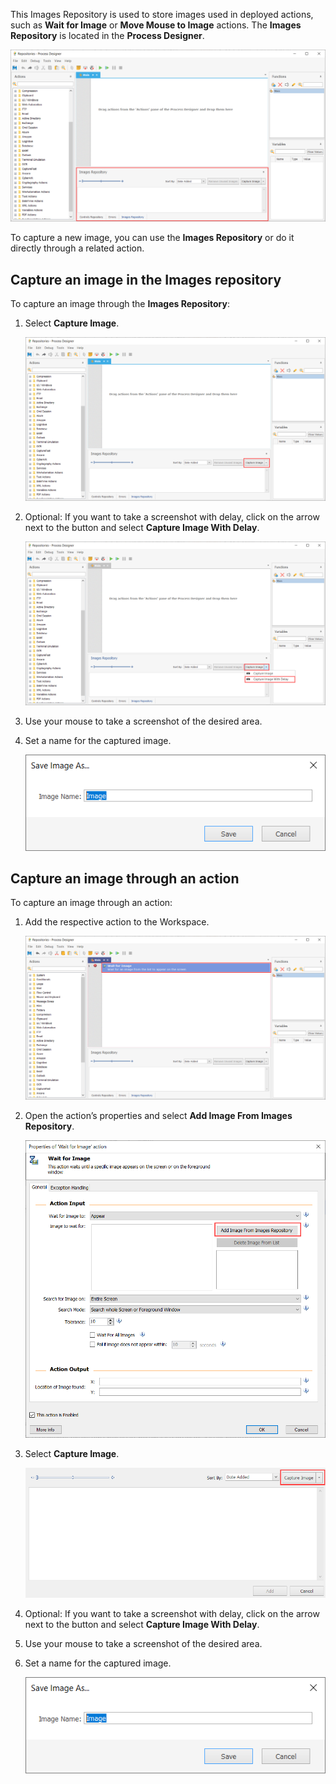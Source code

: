This Images Repository is used to store images used in deployed actions, such as **Wait for Image** or **Move Mouse to Image** actions. The **Images Repository** is located in the **Process Designer**. 

![The Images Repository.](..\media\process-designer-images-repository.png)

To capture a new image, you can use the **Images Repository** or do it directly through a related action.

## Capture an image in the Images repository

To capture an image through the **Images Repository**:

1.	Select **Capture Image**. 

    ![The Capture Image button in the Images Repository.](..\media\images-repository-capture-image-button.png)

1.	Optional: If you want to take a screenshot with delay, click on the arrow next to the button and select **Capture Image With Delay**. 

    ![The Capture Image With Delay button in the Images Repository.](..\media\images-repository-capture-image-with-delay-button.png)

1.	Use your mouse to take a screenshot of the desired area.

1.	Set a name for the captured image.

    ![A pop-up window that prompts user to enter an image name.](..\media\save-image-as.png)


## Capture an image through an action

To capture an image through an action:

1.	Add the respective action to the Workspace.

    ![The Wait for Image action in the workspace.](..\media\wait-for-image-action-workspace.png)

1.	Open the action’s properties and select **Add Image From Images Repository**. 

    ![The Add Image From Images Repository button in the action's properties.](..\media\wait-for-image-action-properties-add-image.png)

1.	Select **Capture Image**. 

    ![The Capture Image button in the action's properties.](..\media\wait-for-image-action-properties-captureimage.png)

1.	Optional: If you want to take a screenshot with delay, click on the arrow next to the button and select **Capture Image With Delay**. 

1.	Use your mouse to take a screenshot of the desired area.

1.	Set a name for the captured image.

    ![A pop-up window that prompts user to enter an image name.](..\media\save-image-as.png)